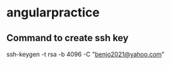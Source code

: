 # angularpractice

## Command to create ssh key
 ssh-keygen -t rsa -b 4096 -C "benjo2021@yahoo.com"

<!-- Command to create agent to auto run

eval "$(ssh-agent -s)"

ssh-add ~/.ssh/id_rsa



Create a new ssh key in github/gitlab
Press Ctrl+V to paste key key field in GITLAB/GITHUB

Set email as global
Git-config --global user.email “benjo2021@yahoo.com”

To add repo to git
Paste this on git bash terminal
 -->